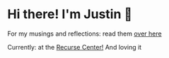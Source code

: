 # Hi there! I'm Justin 🍊

For my musings and reflections: read them [over here](https://juicetin.bearblog.dev)

Currently: at the [Recurse Center!](https://recurse.com/about) And loving it
